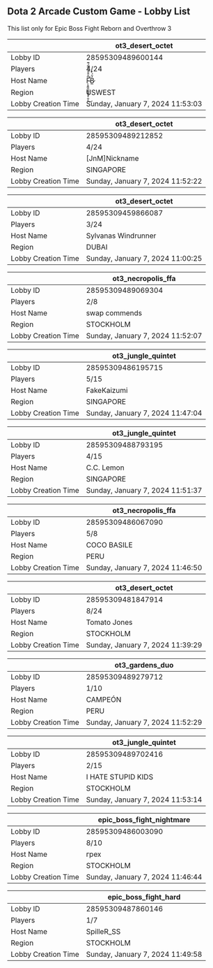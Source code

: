 ## Dota 2 Arcade Custom Game - Lobby List

This list only for Epic Boss Fight Reborn and Overthrow 3

|  | ot3_desert_octet |
| ------ | ------ |
| Lobby ID | 28595309489600144 |
| Players | 4/24 |
| Host Name | F̴̛̜̥̼̭̫͇͖̱̘̩̯͕̅̂̎͒̍͛̃͂́͊͜B̷̼̉̈́̓ |
| Region | USWEST |
| Lobby Creation Time | Sunday, January 7, 2024 11:53:03 |


|  | ot3_desert_octet |
| ------ | ------ |
| Lobby ID | 28595309489212852 |
| Players | 4/24 |
| Host Name | [JnM]Nickname |
| Region | SINGAPORE |
| Lobby Creation Time | Sunday, January 7, 2024 11:52:22 |


|  | ot3_desert_octet |
| ------ | ------ |
| Lobby ID | 28595309459866087 |
| Players | 3/24 |
| Host Name | Sylvanas Windrunner |
| Region | DUBAI |
| Lobby Creation Time | Sunday, January 7, 2024 11:00:25 |


|  | ot3_necropolis_ffa |
| ------ | ------ |
| Lobby ID | 28595309489069304 |
| Players | 2/8 |
| Host Name | swap commends |
| Region | STOCKHOLM |
| Lobby Creation Time | Sunday, January 7, 2024 11:52:07 |


|  | ot3_jungle_quintet |
| ------ | ------ |
| Lobby ID | 28595309486195715 |
| Players | 5/15 |
| Host Name | FakeKaizumi |
| Region | SINGAPORE |
| Lobby Creation Time | Sunday, January 7, 2024 11:47:04 |


|  | ot3_jungle_quintet |
| ------ | ------ |
| Lobby ID | 28595309488793195 |
| Players | 4/15 |
| Host Name | C.C. Lemon |
| Region | SINGAPORE |
| Lobby Creation Time | Sunday, January 7, 2024 11:51:37 |


|  | ot3_necropolis_ffa |
| ------ | ------ |
| Lobby ID | 28595309486067090 |
| Players | 5/8 |
| Host Name | COCO BASILE |
| Region | PERU |
| Lobby Creation Time | Sunday, January 7, 2024 11:46:50 |


|  | ot3_desert_octet |
| ------ | ------ |
| Lobby ID | 28595309481847914 |
| Players | 8/24 |
| Host Name | Tomato Jones |
| Region | STOCKHOLM |
| Lobby Creation Time | Sunday, January 7, 2024 11:39:29 |


|  | ot3_gardens_duo |
| ------ | ------ |
| Lobby ID | 28595309489279712 |
| Players | 1/10 |
| Host Name | CAMPEÓN |
| Region | PERU |
| Lobby Creation Time | Sunday, January 7, 2024 11:52:29 |


|  | ot3_jungle_quintet |
| ------ | ------ |
| Lobby ID | 28595309489702416 |
| Players | 2/15 |
| Host Name | I HATE STUPID KIDS |
| Region | STOCKHOLM |
| Lobby Creation Time | Sunday, January 7, 2024 11:53:14 |


|  | epic_boss_fight_nightmare |
| ------ | ------ |
| Lobby ID | 28595309486003090 |
| Players | 8/10 |
| Host Name | грех |
| Region | STOCKHOLM |
| Lobby Creation Time | Sunday, January 7, 2024 11:46:44 |


|  | epic_boss_fight_hard |
| ------ | ------ |
| Lobby ID | 28595309487860146 |
| Players | 1/7 |
| Host Name | SpilleR_SS |
| Region | STOCKHOLM |
| Lobby Creation Time | Sunday, January 7, 2024 11:49:58 |


